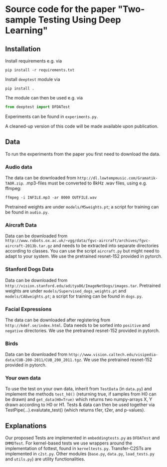# Source code for the paper "Two-sample Testing Using Deep Learning"

## Installation
Install requirements e.g. via
```
pip install -r requirements.txt
```

Install `deeptest` module via

```
pip install .
```

The module can then be used e.g. via

```python
from deeptest import DFDATest
```
Experiments can be found in `experiments.py`.

A cleaned-up version of this code will be made available upon publication.


## Data

To run the experiments from the paper you first need to download the data.

### Audio data
The data can be downloaded from `http://dl.lowtempmusic.com/Gramatik-TAOR.zip`. .mp3-files must be converted to 8kHz .wav files, using e.g. ffmpeg:
```
ffmpeg -i INFILE.mp3 -ar 8000 OUTFILE.wav
```
Pretrained weights are under `models/M5weights.pt`; a script for training can be found in `audio.py`.

### Aircraft Data

Data can be downloaded from `http://www.robots.ox.ac.uk/~vgg/data/fgvc-aircraft/archives/fgvc-aircraft-2013b.tar.gz` and needs to be extracted into separate directories according to classes.
You can use the script `aircraft.py` but might need to adapt to your system.
We use the pretrained resnet-152 provided in pytorch.

### Stanford Dogs Data

Data can be downloaded from `http://vision.stanford.edu/aditya86/ImageNetDogs/images.tar`.
Pretrained weights are under `models/Supervised_dogs_weights.pt` and `models/CAEweights.pt`; a script for training can be found in `dogs.py`.

### Facial Expressions

The data can be downloaded after registering from `http://kdef.se/index.html`. Data needs to be sorted into `positive` and `negative` directories.
We use the pretrained resnet-152 provided in pytorch.

### Birds

Data can be downloaded from `http://www.vision.caltech.edu/visipedia-data/CUB-200-2011/CUB_200_2011.tgz`.
We use the pretrained resnet-152 provided in pytorch.


### Your own data

To use the test on your own data, inherit from `TestData` (in `data.py`) and implement the methods `test_h0()` (returning true, if samples from H0 can be drawn) and `get_data(H0=True)` which returns two numpy-arrays X, Y drawn according to H0 or H1. Tests & data can then be used together via TestPipe(...).evalutate_test() (which returns t1er, t2er, and p-values).

## Explanations

Our proposed Tests are implemented in `embeddingtests.py` as `DFDATest` and `DMMDTest`.
For kernel-based tests we use wrappers around the implementation of fottest, found in `kerneltests.py`.
Transfer-C2STs are implemented in `c2st.py`.
Other modules (`base.py`, `data.py`, `load_tests.py` and `utils.py`) are utility functionalities.



